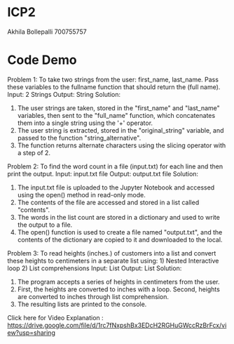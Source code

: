 # ICP2
Akhila Bollepalli
700755757
# Code Demo
Problem 1: To take two strings from the user: first_name, last_name. Pass these variables to the fullname function that should return the (full name).
Input: 2 Strings
Output: String
Solution:
1. The user strings are taken, stored in the "first_name" and "last_name" variables, then sent to the "full_name" function, which concatenates them into a single string using the '+' operator.
2. The user string is extracted, stored in the "original_string" variable, and passed to the function "string_alternative".
3. The function returns alternate characters using the slicing operator with a step of 2.

Problem 2: To find the word count in a file (input.txt) for each line and then print the output.
Input: input.txt file
Output: output.txt file
Solution:
1. The input.txt file is uploaded to the Jupyter Notebook and accessed using the open() method in read-only mode. 
2. The contents of the file are accessed and stored in a list called "contents".
3. The words in the list count are stored in a dictionary and used to write the output to a file. 
4. The open() function is used to create a file named "output.txt", and the contents of the dictionary are copied to it and downloaded to the local. 

Problem 3: To read heights (inches.) of customers into a list and convert these heights to centimeters in a separate list using: 1) Nested Interactive loop 2) List comprehensions
Input: List
Output: List
Solution:
1. The program accepts a series of heights in centimeters from the user.
2. First, the heights are converted to inches with a loop. Second, heights are converted to inches through list comprehension.
3. The resulting lists are printed to the console.

Click here for Video Explanation : https://drive.google.com/file/d/1rc7fNxpshBx3EDcH2RGHuGWccRzBrFcx/view?usp=sharing
